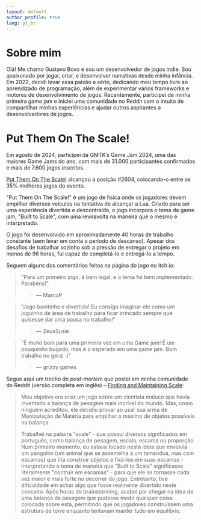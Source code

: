 ```yaml
---
layout: default
author_profile: true
lang: pt_br
---
```


# Sobre mim

Olá! Me chamo Gustavo Bovo e sou um desenvolvedor de jogos indie. Sou apaixonado por jogar, criar, e desenvolver narrativas desde minha infância. Em 2022, decidi levar essa paixão a sério, dedicando meu tempo livre ao aprendizado de programação, além de experimentar vários frameworks e motores de desenvolvimento de jogos. Recentemente, participei de minha primeira game jam e iniciei uma comunidade no Reddit com o intuito de compartilhar minhas experiências e ajudar outros aspirantes a desenvolvedores de jogos.

# Put Them On The Scale!

Em agosto de 2024, participei da GMTK’s Game Jam 2024, uma das maiores Game Jams do ano, com mais de 31.000 participantes confirmados e mais de 7.600 jogos inscritos.

[Put Them On The Scale!](https://itch.io/jam/gmtk-2024/rate/2889944) alcançou a posição #2604, colocando-o entre os 35% melhores jogos do evento.

"Put Them On The Scale!" é um jogo de física onde os jogadores devem empilhar diversos veículos na tentativa de alcançar a Lua. Criado para ser uma experiência divertida e descontraída, o jogo incorpora o tema da game jam, "Built to Scale", com uma reviravolta na maneira que o mesmo é interpretado.

O jogo foi desenvolvido em aproximadamente 40 horas de trabalho constante (sem levar em conta o período de descanso). Apesar dos desafios de trabalhar sozinho sob a pressão de entregar o projeto em menos de 96 horas, fui capaz de completá-lo e entregá-lo a tempo.

Seguem alguns dos comentários feitos na página do jogo no itch.io:

> "Para um primeiro jogo, é bem legal, e o tema foi bem implementado. Parabéns!"
> > — MarcoP

> "Jogo bonitinho e divertido! Eu consigo imaginar ele como um joguinho de área de trabalho para ficar brincado sempre que quisesse dar uma pausa no trabalho!"
> > — ZeusSusie

> "É muito bom para uma primeira vez em uma Game jam! É um pouquinho bugado, mas é o esperado em uma game jam. Bom trabalho no geral :)"
> > — grizzy games

Segue aqui um trecho do _post-mortem_ que postei em minha comunidade do Reddit (versão completa em inglês) – [Finding and Maintaining Scale](https://www.reddit.com/r/visions_ofBlack_Skies/comments/1f2m5i7/finding_and_maintaining_scale_a_gmtk_game_jam/):

> Meu objetivo era criar um jogo sobre um cientista maluco que havia inventado a balança de pesagem mais incrível do mundo. Mas, como nínguem acreditou, ele decidiu provar ao usar sua arma de Manipulação de Matéria para empilhar o máximo de objetos possíveis na balança.
> 
> Trabalhei na palavra "scale" - que possuí diversos significados em português, como balança de pesagem, escala, escama ou proporção. Num primeiro momento, eu estava focado nesta ideia que envolvia um pangolim (um animal que se assemelha a um tamanduá, mas com escamas) que iria construir objetos e fixá-los em suas escamas - interpretando o tema de maneira que "Built to Scale" significasse literalmente "contruir em escamas" - para que ele se tornasse cada vez maior e mais forte no decorrer do jogo. Entretanto, tive dificuldade em achar algo que fosse realmente divertido neste conceito. Após horas de brainstorming, acabei por chegar na idea de uma balança de pesagem que pudesse medir qualquer coisa colocada sobre esta, permitindo que os jogadores construíssem uma estrutura de torre enquanto tentavam manter tudo em equilíbrio.
